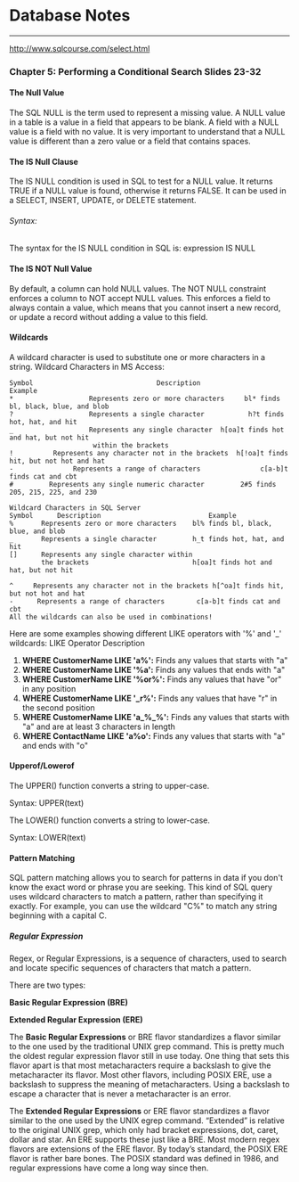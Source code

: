 # ﻿Database Notes
_________________________________

http://www.sqlcourse.com/select.html


### Chapter 5: Performing a Conditional Search Slides 23-32


#### **The Null Value**
The SQL NULL is the term used to represent a missing value. A NULL value in a table is a value in a field that appears to be blank. A field with a NULL value is a field with no value. It is very important to understand that a NULL value is different than a zero value or a field that contains spaces.


#### **The IS Null Clause**
The IS NULL condition is used in SQL to test for a NULL value. It returns TRUE if a NULL value is found, otherwise it returns FALSE. It can be used in a SELECT, INSERT, UPDATE, or DELETE statement.


###### Syntax:
The syntax for the IS NULL condition in SQL is:
expression IS NULL


#### **The IS NOT Null Value**
By default, a column can hold NULL values. The NOT NULL constraint enforces a column to NOT accept NULL values. This enforces a field to always contain a value, which means that you cannot insert a new record, or update a record without adding a value to this field.
#### **Wildcards**
A wildcard character is used to substitute one or more characters in a string. 
Wildcard Characters in MS Access:
```
Symbol                               Description                             Example
*                   Represents zero or more characters     bl* finds bl, black, blue, and blob
?                   Represents a single character           h?t finds hot, hat, and hit
_                   Represents any single character  h[oa]t finds hot and hat, but not hit
                     within the brackets
!          Represents any character not in the brackets  h[!oa]t finds hit, but not hot and hat
-               Represents a range of characters               c[a-b]t finds cat and cbt
#         Represents any single numeric character         2#5 finds 205, 215, 225, and 230

Wildcard Characters in SQL Server
Symbol      Description                           Example
%       Represents zero or more characters    bl% finds bl, black, blue, and blob
_       Represents a single character         h_t finds hot, hat, and hit
[]      Represents any single character within 
        the brackets                          h[oa]t finds hot and hat, but not hit

^     Represents any character not in the brackets h[^oa]t finds hit, but not hot and hat
-      Represents a range of characters        c[a-b]t finds cat and cbt
All the wildcards can also be used in combinations!
```
Here are some examples showing different LIKE operators with '%' and '_' wildcards:
LIKE Operator
  Description
1. **WHERE CustomerName LIKE 'a%':** Finds any values that starts with "a"
2.	**WHERE CustomerName LIKE '%a':** Finds any values that ends with "a"
3. **WHERE CustomerName LIKE '%or%':** Finds any values that have "or" in any position
4. **WHERE CustomerName LIKE '_r%':** Finds any values that have "r" in the second position
5. **WHERE CustomerName LIKE 'a_%_%':** Finds any values that starts with "a" and are at least 3 characters in length
6. **WHERE ContactName LIKE 'a%o':** Finds any values that starts with "a" and ends with "o"


#### **Upperof/Lowerof**


The UPPER() function converts a string to upper-case.


Syntax:
UPPER(text)


The LOWER() function converts a string to lower-case.


Syntax:
LOWER(text)


#### **Pattern Matching**


SQL pattern matching allows you to search for patterns in data if you don't know the exact word or phrase you are seeking. This kind of SQL query uses wildcard characters to match a pattern, rather than specifying it exactly. For example, you can use the wildcard "C%" to match any string beginning with a capital C.


##### **Regular Expression**


Regex, or Regular Expressions, is a sequence of characters, used to search and locate specific sequences of characters that match a pattern.


There are two types:

**Basic Regular Expression (BRE)**

**Extended Regular Expression (ERE)**


The **Basic Regular Expressions** or BRE flavor standardizes a flavor similar to the one used by the traditional UNIX grep command. This is pretty much the oldest regular expression flavor still in use today. One thing that sets this flavor apart is that most metacharacters require a backslash to give the metacharacter its flavor. Most other flavors, including POSIX ERE, use a backslash to suppress the meaning of metacharacters. Using a backslash to escape a character that is never a metacharacter is an error.


The **Extended Regular Expressions** or ERE flavor standardizes a flavor similar to the one used by the UNIX egrep command. “Extended” is relative to the original UNIX grep, which only had bracket expressions, dot, caret, dollar and star. An ERE supports these just like a BRE. Most modern regex flavors are extensions of the ERE flavor. By today’s standard, the POSIX ERE flavor is rather bare bones. The POSIX standard was defined in 1986, and regular expressions have come a long way since then.